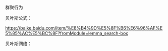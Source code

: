 ﻿

群聚行为




贝叶斯公式：

<https://baike.baidu.com/item/%E8%B4%9D%E5%8F%B6%E6%96%AF%E5%85%AC%E5%BC%8F?fromModule=lemma_search-box>


贝叶斯网络：

